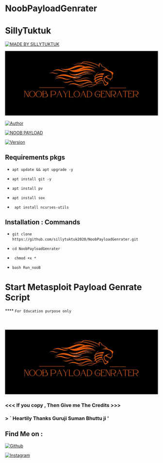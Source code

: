 # NoobPayloadGenrater

# SillyTuktuk

<p align="left">

<a href="#"><img title="MADE BY SILLYTUKTUK " src="https://img.shields.io/badge/Sillytuktuk-Creations-yellowgreen?colorA=%23ff0000&colorB=%23017e40&style=for-the-badge"></a>

</p>

<p align="center">

<a href="#"><img title="Host" src="https://github.com/sillytuktuk2020/NoobPayloadGenrater/blob/master/Logo.jpg"></a>

</p>

<p align="center">

<a href="https://github.com/SillyTuktuk"><img title="Author" src="https://img.shields.io/badge/modify%20by-Sillytuktuk2020-yellowgreen?style=for-the-badge&logo=github"></a>

<a href="#"><img title="NOOB PAYLOAD" src="https://img.shields.io/badge/NoobPayloadGenrater-Hide%20you%20Payload%20link-orange?style=for-the-badge"></a>

</p>

<p align="center">

<a href="#"><img title="Version" src="https://img.shields.io/badge/Version%20-2.0.2-yellow re?style=flat-square"></a>

</p>

## Requirements pkgs 

 * `apt update && apt upgrade -y `

 * `apt install git -y`

 * ` apt install pv `

 * ` apt install sox `

 * ` apt install ncurses-utils`

 

 ## Installation : Commands 

 

 * `git clone https://github.com/sillytuktuk2020/NoobPayloadGenrater.git `

 * `cd NoobPayloadGenrater`

 * ` chmod +x *`

 *  ` bash Run_nooB `

# Start Metasploit Payload Genrate Script 

**** ` For Education purpose only `

### 

 

<br>

<p align="center">

<img src="https://github.com/sillytuktuk2020/NoobPayloadGenrater/blob/master/IMG_20230220_225840.jpg"/>

### <<< If you copy , Then Give me The Credits >>>

### > ` Heartily Thanks Guruji Suman Bhuttu ji '

## Find Me on :

[![Github](https://img.shields.io/badge/Github-Sillytuktuk2020-green?style=for-the-badge&logo=github)](https://github.com/sillytuktuk2020)

[![Instagram](https://img.shields.io/badge/IG-decent__deep__raadhe-yellowgreen?style=for-the-badge&logo=instagram)](https://www.instagram.com/decent_deep_raadhe)
